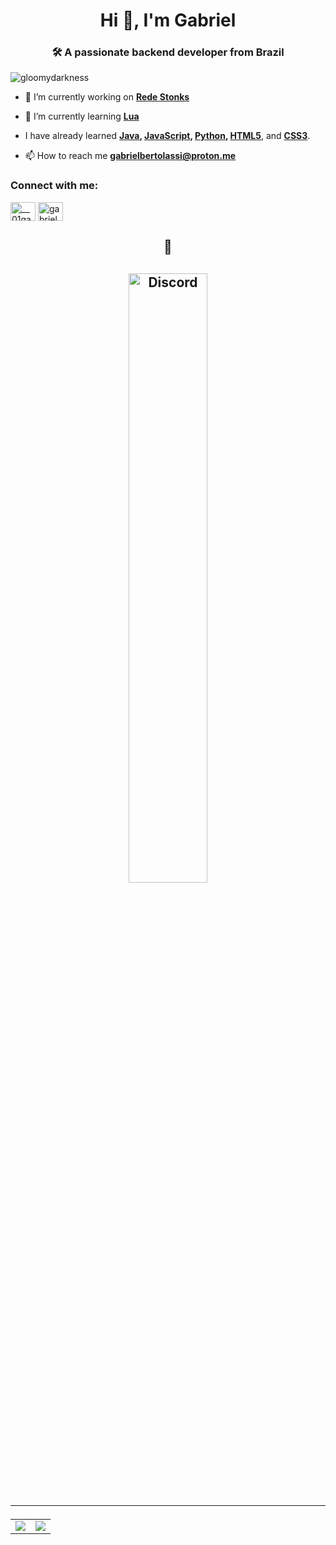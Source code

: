 <h1 align="center">Hi 👋, I'm Gabriel</h1>
<h3 align="center">🛠 A passionate backend developer from Brazil</h3>

<p align="left"> <img src="https://komarev.com/ghpvc/?username=gloomydarkness&label=Profile%20views&color=00fffb&style=plastic" alt="gloomydarkness" /> </p>

- 🔭 I’m currently working on **[Rede Stonks]([https://github.com/GloomyDarkness/Kyara](https://discord.gg/gndTtWfkqX))**

- 🌱 I’m currently learning **[Lua](https://www.lua.org/)**

- I have already learned **[Java](https://www.oracle.com/java/), [JavaScript](https://developer.mozilla.org/en-US/docs/Web/JavaScript), [Python](https://www.python.org/), [HTML5](https://developer.mozilla.org/en-US/docs/Web/Guide/HTML/HTML5)**, and **[CSS3](https://developer.mozilla.org/en-US/docs/Web/CSS)**.

- 📫 How to reach me **gabrielbertolassi@proton.me**

<h3 align="left">Connect with me:</h3>
<p align="left">
<a href="https://twitter.com/__01gab__" target="blank"><img align="center" src="https://raw.githubusercontent.com/rahuldkjain/github-profile-readme-generator/master/src/images/icons/Social/twitter.svg" alt="__01gab__" height="30" width="40" /></a>
<a href="https://instagram.com/gabriel_bertolassi" target="blank"><img align="center" src="https://raw.githubusercontent.com/rahuldkjain/github-profile-readme-generator/master/src/images/icons/Social/instagram.svg" alt="gabriel_bertolassi" height="30" width="40" /></a>
</p>

<h2 align="center">
👀
<h2>
<p align="center" dir="auto">
   <a href="https://discord.com/users/1078887083692793866" rel="follow">
   <img width="50%" alt="Discord" src="https://lanyard.cnrad.dev/api/1078887083692793866?bg=1f1f1f&amp;borderRadius=5px" style="max-width: 100%;">
   </a>
</p>
<hr>
</hr>
<table align="center">
   <tbody>
      <tr>
         <td style="max-width:100%">
            <a target="_blank" rel="noopener noreferrer" href="https://github-readme-stats.vercel.app/api/?username=GloomyDarkness&amp;show_icons=true&amp;title_color=539BF5&amp;text_color=9f9f9f&amp;bg_color=00000000&amp;hide_border=true&amp;icon_color=539BF5&amp;hide_title=true&amp;count_private=false"><img 
            src="https://github-readme-stats.vercel.app/api/?username=GloomyDarkness&amp;show_icons=true&amp;title_color=539BF5&amp;text_color=9f9f9f&amp;bg_color=00000000&amp;hide_border=true&amp;icon_color=539BF5&amp;hide_title=true&amp;count_private=false"</a>
         </td>
         <td style="max-width:100%">
            <a target="_blank" rel="noopener noreferrer" 
               href="https://github-readme-stats.vercel.app/api/top-langs/?username=GloomyDarkness&amp;show_icons=true&amp;title_color=539BF5&amp;text_color=9f9f9f&amp;bg_color=00000000&amp;hide_border=true&amp;icon_color=00000000&amp;count_private=false"><img 
            src="https://github-readme-stats.vercel.app/api/top-langs/?username=GloomyDarkness&amp;show_icons=true&amp;title_color=539BF5&amp;text_color=9f9f9f&amp;bg_color=00000000&amp;hide_border=true&amp;icon_color=00000000&amp;count_private=false" </a>
      </tr>
   </tbody>
</table>
